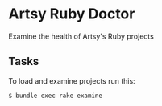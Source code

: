 # Artsy Ruby Doctor

Examine the health of Artsy's Ruby projects

## Tasks

To load and examine projects run this:

```
$ bundle exec rake examine
```
